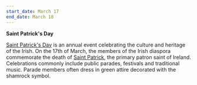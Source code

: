 ```yaml
---
start_date: March 17
end_date: March 18
---
```

**Saint Patrick's Day**

[Saint Patrick's Day](https://en.wikipedia.org/wiki/Saint_Patrick%27s_Day) is an annual event celebrating the culture and heritage of the Irish. On the 17th of March, the members of the Irish diaspora commemorate the death of [Saint Patrick](https://en.wikipedia.org/wiki/Saint_Patrick), the primary patron saint of Ireland. Celebrations commonly include public parades, festivals and traditional music. Parade members often dress in green attire decorated with the shamrock symbol.
